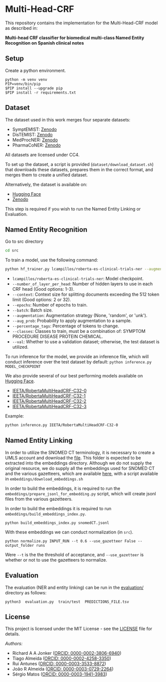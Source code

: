 # Multi-Head-CRF

This repository contains the implementation for the Multi-Head-CRF model as described in:

**Multi-head CRF classifier for biomedical multi-class Named Entity Recognition on Spanish clinical notes**

## Setup

Create a python environment.
```
python -m venv venv
PIP=venv/bin/pip
$PIP install --upgrade pip
$PIP install -r requirements.txt
```

## Dataset

The dataset used in this work merges four separate datasets:
- SymptEMIST: [Zenodo](https://zenodo.org/records/10635215)
- DisTEMIST: [Zenodo](https://zenodo.org/records/7614764)
- MedProcNER: [Zenodo](https://zenodo.org/records/8224056)
- PharmaCoNER: [Zenodo](https://zenodo.org/records/4270158)

All datasets are licensed under CC4.

To set up the dataset, a script is provided (`dataset/download_dataset.sh`) that downloads these datasets, prepares them in the correct format, and merges them to create a unified dataset.

Alternatively, the dataset is available on:
- [Hugging Face](https://huggingface.co/datasets/IEETA/SPACCC-Spanish-NER)
- [Zenodo](https://zenodo.org/records/11174163)

This step is required if you wish to run the Named Entity Linking or Evaluation. 

## Named Entity Recognition

Go to src directory
```bash
cd src
```

To train a model, use the following command:

```bash
python hf_trainer.py lcampillos/roberta-es-clinical-trials-ner --augmentation random --number_of_layer_per_head 3 --context 32 --epochs 60 --batch 16 --percentage_tags 0.25 --aug_prob 0.5 --classes SYMPTOM PROCEDURE DISEASE PROTEIN CHEMICAL
```

- `lcampillos/roberta-es-clinical-trials-ner`: Model checkpoint.
- `--number_of_layer_per_head`: Number of hidden layers to use in each CRF head (Good options: 1-3).
- `--context`: Context size for splitting documents exceeding the 512 token limit (Good options: 2 or 32).
- `--epochs`: Number of epochs to train.
- `--batch`: Batch size.
- `--augmentation`: Augmentation strategy (None, 'random', or 'unk').
- `--aug_prob`: Probability to apply augmentation to a sample.
- `--percentage_tags`: Percentage of tokens to change.
- `--classes`: Classes to train, must be a combination of: SYMPTOM PROCEDURE DISEASE PROTEIN CHEMICAL.
- `--val`: Whether to use a validation dataset; otherwise, the test dataset is utilized.

To run inference for the model, we provide an inference file, which will conduct inference over the test dataset by default:
`python inference.py MODEL_CHECKPOINT`


We also provide several of our best performing models available on [Hugging Face](https://huggingface.co/collections/IEETA/multi-head-crf-classifier-6641e5907fc7e7c22bc4a85d).

- [IEETA/RobertaMultiHeadCRF-C32-0](https://huggingface.co/IEETA/RobertaMultiHeadCRF-C32-0)
- [IEETA/RobertaMultiHeadCRF-C32-1](https://huggingface.co/IEETA/RobertaMultiHeadCRF-C32-1)
- [IEETA/RobertaMultiHeadCRF-C32-2](https://huggingface.co/IEETA/RobertaMultiHeadCRF-C32-2)
- [IEETA/RobertaMultiHeadCRF-C32-3](https://huggingface.co/IEETA/RobertaMultiHeadCRF-C32-3)

Example:

```bash
python inference.py IEETA/RobertaMultiHeadCRF-C32-0
```

## Named Entity Linking


In order to utilize the SNOMED CT terminology, it is necessary to create a UMLS account and download the [file](https://download.nlm.nih.gov/umls/kss/IHTSDO20190131/SnomedCT_SpanishRelease-es_PRODUCTION_20190430T120000Z.zip). This folder is expected to be extracted into the embeddings directory. Although we do not supply the original resource, we do supply all the embeddings used for SNOMED CT and the various gazetteers, which are available [here](https://zenodo.org/records/11174163), with a script available in `embeddings/download_embeddings.sh`

In order to build the embeddings, it is required to run the `embeddings/prepare_jsonl_for_embedding.py` script, which will create jsonl files from the various gazetteers.

In order to build the embeddings it is required to run `embeddings/build_embeddings_index.py`.

`python build_embeddings_index.py snomedCT.jsonl`

With these embeddings we can conduct normalization (in `src`).

```python normalize.py INPUT_RUN --t 0.6 --use_gazetteer False --output_folder runs```

Were `--t` is the the threshold of acceptance, and `--use_gazetteer` is whether or not to use the gazetteers to normalize. 

## Evaluation

The evaluation (NER and entity linking) can be run in the [evaluation/](evaluation/) directory as follows:

`python3  evaluation.py  train/test  PREDICTIONS_FILE.tsv`


## License
This project is licensed under the MIT License - see the [LICENSE](LICENSE) file for details.

*Authors:*
- Richard A A Jonker ([ORCID: 0000-0002-3806-6940](https://orcid.org/0000-0002-3806-6940))
- Tiago Almeida ([ORCID: 0000-0002-4258-3350](https://orcid.org/0000-0002-4258-3350))
- Rui Antunes ([ORCID: 0000-0003-3533-8872](https://orcid.org/0000-0003-3533-8872))
- João R Almeida ([ORCID: 0000-0003-0729-2264](https://orcid.org/0000-0003-0729-2264))
- Sérgio Matos ([ORCID: 0000-0003-1941-3983](https://orcid.org/0000-0003-1941-3983))
